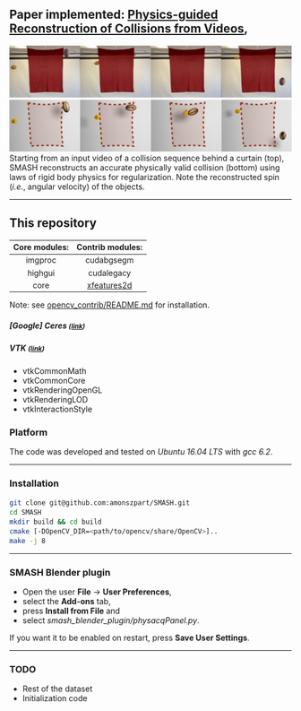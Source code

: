 ## Paper implemented: [ Physics-guided Reconstruction of Collisions from Videos](http://geometry.cs.ucl.ac.uk/projects/2016/smash/), <br />

![Teaser](img/teaser.png)
Starting from an input video of a collision sequence behind a curtain (top), SMASH reconstructs an accurate physically valid collision (bottom) using laws of rigid body physics for regularization. Note the reconstructed spin (_i.e._, angular velocity) of the objects.




---

## This repository

| Core modules: | Contrib modules: |
|:-------------:|:----------------:|
| imgproc       | cudabgsegm       |
| highgui       | cudalegacy       |
| core          | [xfeatures2d](https://github.com/opencv/opencv_contrib/tree/master/modules/xfeatures2d) |
Note: see [opencv_contrib/README.md](https://github.com/opencv/opencv_contrib/blob/master/README.md) for installation.

##### [Google] Ceres <small>([link](http://ceres-solver.org))</small>
##### VTK <small>([link](http://vtk.org))</small>
* vtkCommonMath 
* vtkCommonCore 
* vtkRenderingOpenGL 
* vtkRenderingLOD 
* vtkInteractionStyle


### Platform
The code was developed and tested on *Ubuntu 16.04 LTS* with *gcc 6.2*.

---

### Installation
```bash
git clone git@github.com:amonszpart/SMASH.git
cd SMASH
mkdir build && cd build
cmake [-DOpenCV_DIR=<path/to/opencv/share/OpenCV>]..
make -j 8

```

---


### SMASH Blender plugin
* Open the user <b>File</b> -> <b>User Preferences</b>,
* select the <b>Add-ons</b> tab,
* press <b>Install from File</b> and 
* select *smash_blender_plugin/physacqPanel.py*.

If you want it to be enabled on restart, press <b>Save User Settings</b>.

---

### TODO
* Rest of the dataset
* Initialization code
